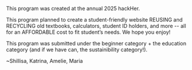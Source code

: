 This program was created at the annual 2025 hackHer.

This program planned to create a student-friendly website REUSING and RECYCLING old textbooks, calculators, student ID holders, and more -- all for an AFFORDABLE cost to fit student’s needs. 
We hope you enjoy!

This program was submitted under the beginner category + the education category (and if we have can, the sustainibility category!).

~Shillisa, Katrina, Amelie, Maria
